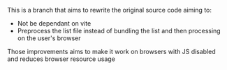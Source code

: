 This is a branch that aims to rewrite the original source code aiming to:
- Not be dependant on vite
- Preprocess the list file instead of bundling the list and then processing on the user's browser

Those improvements aims to make it work on browsers with JS disabled and reduces browser resource usage